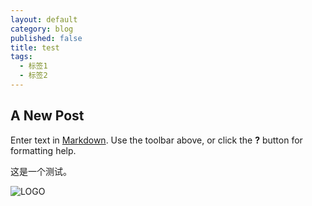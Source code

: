 ```yaml
---
layout: default
category: blog
published: false
title: test
tags: 
  - 标签1
  - 标签2
---
```


## A New Post

Enter text in [Markdown](http://daringfireball.net/projects/markdown/). Use the toolbar above, or click the **?** button for formatting help.

这是一个测试。

![LOGO](/media/logo-512.png)